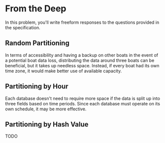 # From the Deep

In this problem, you'll write freeform responses to the questions provided in the specification.

## Random Partitioning

In terms of accessibility and having a backup on other boats in the event of a potential boat data loss, distributing the data around three boats can be beneficial, but it takes up needless space. Instead, if every boat had its own time zone, it would make better use of available capacity.

## Partitioning by Hour

Each database doesn't need to require more space if the data is split up into three fields based on time periods. Since each database must operate on its own schedule, it may be more effective.


## Partitioning by Hash Value

TODO
